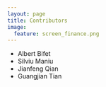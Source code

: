 ```yaml
---
layout: page
title: Contributors
image:
  feature: screen_finance.png
---
```


* Albert Bifet
* Silviu Maniu
* Jianfeng Qian
* Guangjian Tian


